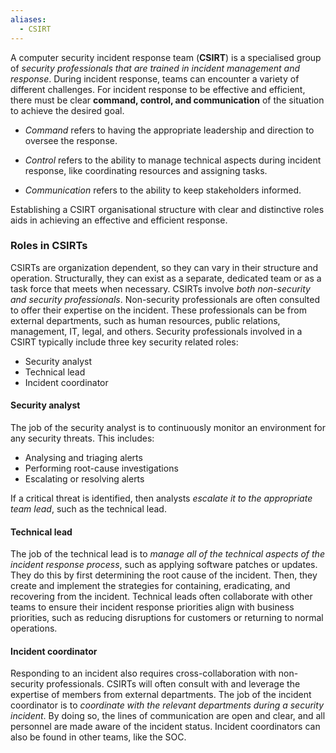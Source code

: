 ```yaml
---
aliases:
  - CSIRT
---
```

A computer security incident response team (**CSIRT**) is a specialised group of *security professionals that are trained in incident management and response*. During incident response, teams can encounter a variety of different challenges. For incident response to be effective and efficient, there must be clear **command, control, and communication** of the situation to achieve the desired goal. 

- *Command* refers to having the appropriate leadership and direction to oversee the response.

- *Control* refers to the ability to manage technical aspects during incident response, like coordinating resources and assigning tasks.

- *Communication* refers to the ability to keep stakeholders informed.

Establishing a CSIRT organisational structure with clear and distinctive roles aids in achieving an effective and efficient response.

### Roles in CSIRTs 

CSIRTs are organization dependent, so they can vary in their structure and operation. Structurally, they can exist as a separate, dedicated team or as a task force that meets when necessary. CSIRTs involve *both non-security and security professionals*. Non-security professionals are often consulted to offer their expertise on the incident. These professionals can be from external departments, such as human resources, public relations, management, IT, legal, and others. Security professionals involved in a CSIRT typically include three key security related roles: 

- Security analyst
- Technical lead
- Incident coordinator

#### Security analyst

The job of the security analyst is to continuously monitor an environment for any security threats. This includes: 

- Analysing and triaging alerts
- Performing root-cause investigations
- Escalating or resolving alerts 

If a critical threat is identified, then analysts *escalate it to the appropriate team lead*, such as the technical lead.

#### Technical lead

The job of the technical lead is to *manage all of the technical aspects of the incident response process*, such as applying software patches or updates. They do this by first determining the root cause of the incident. Then, they create and implement the strategies for containing, eradicating, and recovering from the incident. Technical leads often collaborate with other teams to ensure their incident response priorities align with business priorities, such as reducing disruptions for customers or returning to normal operations. 

#### Incident coordinator

Responding to an incident also requires cross-collaboration with non-security professionals. CSIRTs will often consult with and leverage the expertise of members from external departments. The job of the incident coordinator is to *coordinate with the relevant departments during a security incident*. By doing so, the lines of communication are open and clear, and all personnel are made aware of the incident status. Incident coordinators can also be found in other teams, like the SOC. 


